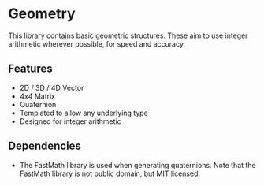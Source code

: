 # Geometry

This library contains basic geometric structures. These aim to use integer
arithmetic wherever possible, for speed and accuracy.

## Features

* 2D / 3D / 4D Vector
* 4x4 Matrix
* Quaternion
* Templated to allow any underlying type
* Designed for integer arithmetic

## Dependencies

* The FastMath library is used when generating quaternions.
  Note that the FastMath library is not public domain, but MIT licensed.
